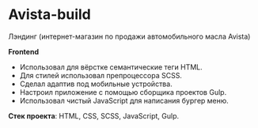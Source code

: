 # Avista-build

Лэндинг (интернет-магазин по продажи автомобильного масла Avista)

**Frontend**
- Использовал для вёрстке семантические теги HTML.
- Для стилей использовал препроцессора SCSS.
- Сделал адаптив под мобильные устройства.
- Настроил приложение с помощью сборщика проектов Gulp.
- Использовал чистый JavaScript для написания бургер меню.

**Стек проекта**: HTML, CSS, SCSS, JavaScript, Gulp.
